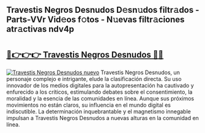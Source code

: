 ## Travestis Negros Desnudos D𝚎sn𝚞dos filtr𝚊dos - Parts-VVr Vid𝚎os f𝚘tos - N𝚞evas filtr𝚊ciones atr𝚊ctivas ndv4p

# <h2><a href="http://mbchi5o.tromn.icu/?c=Travestis+Negros+Desnudos">🔗👉👉👉 Travestis Negros Desnudos 🔗🔗</a></h2>

[![Travestis Negros Desnudos nuevo](https://i.imgur.com/pEAQMta.gif)](http://mbchi5o.tromn.icu/?c=Travestis+Negros+Desnudos)
Travestis Negros Desnudos, un personaje complejo e intrigante, elude la clasificación directa. Su uso innovador de los medios digitales para la autopresentación ha cautivado y enfurecido a los críticos, estimulando debates sobre el consentimiento, la moralidad y la esencia de las comunidades en línea. Aunque sus próximos movimientos no están claros, su influencia en el mundo digital es indiscutible. La determinación inquebrantable y el magnetismo innegable impulsan a Travestis Negros Desnudos a nuevas alturas en la comunidad en línea.
